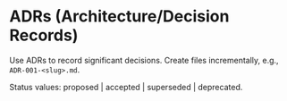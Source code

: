 # ADRs (Architecture/Decision Records)

Use ADRs to record significant decisions. Create files incrementally, e.g., `ADR-001-<slug>.md`.

Status values: proposed | accepted | superseded | deprecated.

